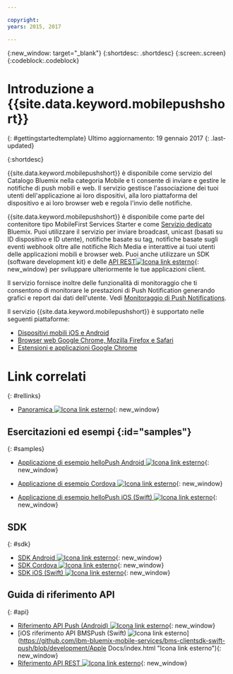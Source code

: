 ```yaml
---

copyright:
years: 2015, 2017

---
```


{:new_window: target="_blank"}
{:shortdesc: .shortdesc}
{:screen:.screen}
{:codeblock:.codeblock}

# Introduzione a {{site.data.keyword.mobilepushshort}}
{: #gettingstartedtemplate}
Ultimo aggiornamento: 19 gennaio 2017
{: .last-updated}

{:shortdesc}

{{site.data.keyword.mobilepushshort}} è disponibile come servizio del Catalogo Bluemix nella categoria Mobile e ti consente di inviare e gestire le notifiche di push mobili e web. Il servizio gestisce l'associazione dei tuoi utenti dell'applicazione ai loro dispositivi, alla loro piattaforma del dispositivo e ai loro browser web e regola l'invio delle notifiche.

 {{site.data.keyword.mobilepushshort}} è disponibile come parte del contenitore tipo MobileFirst Services Starter e come [Servizio dedicato ](/docs/dedicated/index.html) Bluemix. Puoi utilizzare il servizio per inviare broadcast, unicast (basati su ID dispositivo e ID utente), notifiche basate su tag, notifiche basate sugli eventi webhook oltre alle notifiche Rich Media e interattive ai tuoi utenti delle applicazioni mobili e browser web. Puoi anche utilizzare un SDK (software development kit) e delle [API REST![Icona link esterno](../../icons/launch-glyph.svg "Icona link esterno")](https://mobile.{DomainName}/imfpush/ "Icona link esterno"){: new_window} per sviluppare ulteriormente le tue applicazioni client.

Il servizio fornisce inoltre delle funzionalità di monitoraggio che ti consentono di monitorare le prestazioni di Push Notification generando grafici e report dai dati dell'utente. Vedi [Monitoraggio di Push Notifications](/docs/services/mobilepush/t_push_monitoring.html).

Il servizio {{site.data.keyword.mobilepushshort}} è supportato nelle seguenti piattaforme:

- [Dispositivi mobili iOS e Android](/docs/services/mobilepush/c_enable_push.html)
- [Browser web Google Chrome, Mozilla Firefox e Safari](/docs/services/mobilepush/c_chrome_firefox_enable.html)
- [Estensioni e applicazioni Google Chrome](/docs/services/mobilepush/c_web_extensions.html)


# Link correlati
{: #rellinks}

* [Panoramica ![Icona link esterno](../../icons/launch-glyph.svg "Icona link esterno")](c_overview_push.html "Icona link esterno"){: new_window}

## Esercitazioni ed esempi {:id="samples"}
{: #samples}
* [Applicazione di esempio helloPush Android ![Icona link esterno](../../icons/launch-glyph.svg "Icona link esterno")](https://github.com/ibm-bluemix-mobile-services/bms-samples-android-hellopush/ "Icona link esterno"){: new_window}
- [Applicazione di esempio Cordova ![Icona link esterno](../../icons/launch-glyph.svg "Icona link esterno")](https://github.com/ibm-bluemix-mobile-services/bms-samples-cordova-hellopush "Icona link esterno"){: new_window}
* [Applicazione di esempio helloPush iOS (Swift) ![Icona link esterno](../../icons/launch-glyph.svg "Icona link esterno")](https://github.com/ibm-bluemix-mobile-services/bms-samples-swift-hellopush "Icona link esterno"){: new_window}

## SDK
{: #sdk}
* [SDK Android ![Icona link esterno](../../icons/launch-glyph.svg "Icona link esterno")](https://github.com/ibm-bluemix-mobile-services/bms-clientsdk-android-push "Icona link esterno"){: new_window}
* [SDK Cordova ![Icona link esterno](../../icons/launch-glyph.svg "Icona link esterno")](https://github.com/ibm-bluemix-mobile-services/bms-clientsdk-cordova-plugin-push "Icona link esterno"){: new_window}
* [SDK iOS (Swift) ![Icona link esterno](../../icons/launch-glyph.svg "Icona link esterno")](https://codeload.github.com/ibm-bluemix-mobile-services/bms-clientsdk-swift-push/zip/master "Icona link esterno"){: new_window}

## Guida di riferimento API
{: #api}
* [Riferimento API Push (Android) ![Icona link esterno](../../icons/launch-glyph.svg "Icona link esterno")](https://classicdocs.ng.bluemix.net/docs/api/content/api/mobilefirst/android/push-api-doc/overview-summary.html "Icona link esterno"){: new_window}
* [iOS riferimento API BMSPush (Swift) ![Icona link esterno](../../icons/launch-glyph.svg "Icona link esterno")](https://github.com/ibm-bluemix-mobile-services/bms-clientsdk-swift-push/blob/development/Apple Docs/index.html "Icona link esterno"){: new_window}
* [Riferimento API REST ![Icona link esterno](../../icons/launch-glyph.svg "Icona link esterno")](https://mobile.{DomainName}/imfpush/ "Icona link esterno"){: new_window}
